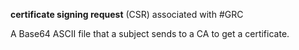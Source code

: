 **certificate signing request** (CSR) associated with #GRC

A Base64 ASCII file that a subject sends to a CA to get a certificate.
